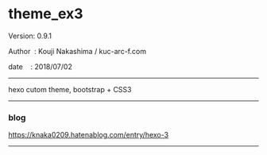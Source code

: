 ﻿# theme_ex3

 Version: 0.9.1

 Author  : Kouji Nakashima / kuc-arc-f.com

 date    : 2018/07/02

***

hexo  cutom theme, bootstrap + CSS3


***
### blog

https://knaka0209.hatenablog.com/entry/hexo-3

***

